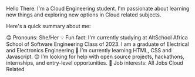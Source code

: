 Hello There. 
I'm a Cloud Engineering student. I'm passionate about learning new things and exploring new options in Cloud related subjects. 

Here's a quick summary about me:

😊 Pronouns: She/Her
💡 Fun fact: I'm currently studying at AltSchool Africa School of Software Engineering Class of 2023.
I am a graduate of Electrical and Electronics Engineering
🌱 I’m currently learning HTML, CSS and Javascript.
😊 I’m looking for help with open source projects, hackathons, internships, and entry-level opportunities.
💼 Job interests: All Jobs Cloud Related 
